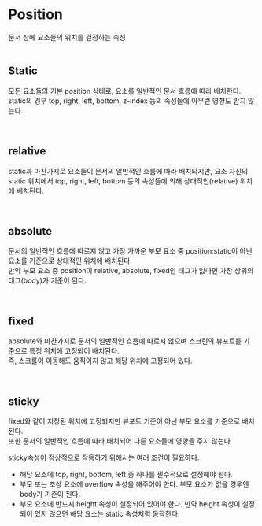 # Position

문서 상에 요소들의 위치를 결정하는 속성
<br>
<br>

## Static<br>

모든 요소들의 기본 position 상태로, 요소를 일반적인 문서 흐름에 따라 배치한다.<br>
static의 경우 top, right, left, bottom, z-index 등의 속성들에 아무런 영향도 받지 않는다.

<br>

## relative<br>

static과 마찬가지로 요소들이 문서의 일반적인 흐름에 따라 배치되지만, 요소 자신의 static 위치에서 top, right, left, bottom 등의 속성들에 의해 상대적인(relative) 위치에 배치된다.

<br>

## absolute<br>

문서의 일반적인 흐름에 따르지 않고 가장 가까운 부모 요소 중 position:static이 아닌 요소를 기준으로 상대적인 위치에 배치된다.<br>
만약 부모 요소 중 position이 relative, absolute, fixed인 태그가 없다면 가장 상위의 태그(body)가 기준이 된다.

<br>

## fixed<br>

absolute와 마찬가지로 문서의 일반적인 흐름에 따르지 않으며 스크린의 뷰포트를 기준으로 특정 위치에 고정되어 배치된다.<br>
즉, 스크롤이 이동해도 움직이지 않고 해당 위치에 고정되어 있다.

<br>

## sticky<br>

fixed와 같이 지정된 위치에 고정되지만 뷰포트 기준이 아닌 부모 요소를 기준으로 배치된다.<br>
또한 문서의 일반적인 흐름에 따라 배치되어 다른 요소들에 영향을 주지 않는다.<br>

sticky속성이 정상적으로 작동하기 위해서는 여러 조건이 필요하다.

- 해당 요소에 top, right, bottom, left 중 하나를 필수적으로 설정해야 한다.
- 부모 또는 조상 요소에 overflow 속성을 해주어야 한다. 부모 요소가 없을 경우엔 body가 기준이 된다.
- 부모 요소에 반드시 height 속성이 설정되어 있어야 한다. 만약 height 속성이 설정되어 있지 않으면 해당 요소는 static 속성처럼 동작한다.
